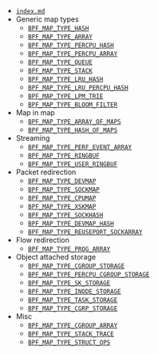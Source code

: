 * [`index.md`](index.md)
* Generic map types
  * [`BPF_MAP_TYPE_HASH`](BPF_MAP_TYPE_HASH.md)
  * [`BPF_MAP_TYPE_ARRAY`](BPF_MAP_TYPE_ARRAY.md)
  * [`BPF_MAP_TYPE_PERCPU_HASH`](BPF_MAP_TYPE_PERCPU_HASH.md)
  * [`BPF_MAP_TYPE_PERCPU_ARRAY`](BPF_MAP_TYPE_PERCPU_ARRAY.md)
  * [`BPF_MAP_TYPE_QUEUE`](BPF_MAP_TYPE_QUEUE.md)
  * [`BPF_MAP_TYPE_STACK`](BPF_MAP_TYPE_STACK.md)
  * [`BPF_MAP_TYPE_LRU_HASH`](BPF_MAP_TYPE_LRU_HASH.md)
  * [`BPF_MAP_TYPE_LRU_PERCPU_HASH`](BPF_MAP_TYPE_LRU_PERCPU_HASH.md)
  * [`BPF_MAP_TYPE_LPM_TRIE`](BPF_MAP_TYPE_LPM_TRIE.md)
  * [`BPF_MAP_TYPE_BLOOM_FILTER`](BPF_MAP_TYPE_BLOOM_FILTER.md)
* Map in map
  * [`BPF_MAP_TYPE_ARRAY_OF_MAPS`](BPF_MAP_TYPE_ARRAY_OF_MAPS.md)
  * [`BPF_MAP_TYPE_HASH_OF_MAPS`](BPF_MAP_TYPE_HASH_OF_MAPS.md)
* Streaming
  * [`BPF_MAP_TYPE_PERF_EVENT_ARRAY`](BPF_MAP_TYPE_PERF_EVENT_ARRAY.md)
  * [`BPF_MAP_TYPE_RINGBUF`](BPF_MAP_TYPE_RINGBUF.md)
  * [`BPF_MAP_TYPE_USER_RINGBUF`](BPF_MAP_TYPE_USER_RINGBUF.md)
* Packet redirection
  * [`BPF_MAP_TYPE_DEVMAP`](BPF_MAP_TYPE_DEVMAP.md)
  * [`BPF_MAP_TYPE_SOCKMAP`](BPF_MAP_TYPE_SOCKMAP.md)
  * [`BPF_MAP_TYPE_CPUMAP`](BPF_MAP_TYPE_CPUMAP.md)
  * [`BPF_MAP_TYPE_XSKMAP`](BPF_MAP_TYPE_XSKMAP.md)
  * [`BPF_MAP_TYPE_SOCKHASH`](BPF_MAP_TYPE_SOCKHASH.md)
  * [`BPF_MAP_TYPE_DEVMAP_HASH`](BPF_MAP_TYPE_DEVMAP_HASH.md)
  * [`BPF_MAP_TYPE_REUSEPORT_SOCKARRAY`](BPF_MAP_TYPE_REUSEPORT_SOCKARRAY.md)
* Flow redirection
  * [`BPF_MAP_TYPE_PROG_ARRAY`](BPF_MAP_TYPE_PROG_ARRAY.md)
* Object attached storage
  * [`BPF_MAP_TYPE_CGROUP_STORAGE`](BPF_MAP_TYPE_CGROUP_STORAGE.md)
  * [`BPF_MAP_TYPE_PERCPU_CGROUP_STORAGE`](BPF_MAP_TYPE_PERCPU_CGROUP_STORAGE.md)
  * [`BPF_MAP_TYPE_SK_STORAGE`](BPF_MAP_TYPE_SK_STORAGE.md)
  * [`BPF_MAP_TYPE_INODE_STORAGE`](BPF_MAP_TYPE_INODE_STORAGE.md)
  * [`BPF_MAP_TYPE_TASK_STORAGE`](BPF_MAP_TYPE_TASK_STORAGE.md)
  * [`BPF_MAP_TYPE_CGRP_STORAGE`](BPF_MAP_TYPE_CGRP_STORAGE.md)
* Misc
  * [`BPF_MAP_TYPE_CGROUP_ARRAY`](BPF_MAP_TYPE_CGROUP_ARRAY.md)
  * [`BPF_MAP_TYPE_STACK_TRACE`](BPF_MAP_TYPE_STACK_TRACE.md)
  * [`BPF_MAP_TYPE_STRUCT_OPS`](BPF_MAP_TYPE_STRUCT_OPS.md)
